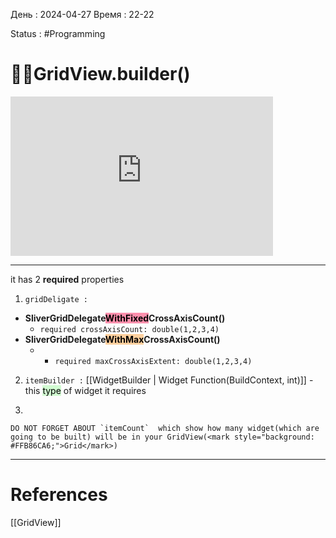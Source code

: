 День : 2024-04-27 
Время : 22-22

Status : #Programming  


# 👨‍💻GridView.builder()

<iframe width="420" height="255" src="https://www.youtube.com/embed/nUBMK7UEQ1Q?si=qWSjGud2ln9Xmy-P" title="YouTube video player" frameborder="0" allow="accelerometer; autoplay; clipboard-write; encrypted-media; gyroscope; picture-in-picture; web-share" referrerpolicy="strict-origin-when-cross-origin" allowfullscreen></iframe>

---

it has 2 **required** properties 
1) `gridDeligate :`
- **SliverGridDelegate<mark style="background: #FF5582A6;">WithFixed</mark>CrossAxisCount()**
   - `required crossAxisCount: double(1,2,3,4)`
- **SliverGridDelegate<mark style="background: #FFB86CA6;">WithMax</mark>CrossAxisCount()**
  - - `required maxCrossAxisExtent: double(1,2,3,4)`
2) `itemBuilder :`
 [[WidgetBuilder | Widget Function(BuildContext, int)]] - this <mark style="background: #BBFABBA6;">type</mark> of widget it requires

3) 
```ad-important
DO NOT FORGET ABOUT `itemCount`  which show how many widget(which are going to be built) will be in your GridView(<mark style="background: #FFB86CA6;">Grid</mark>)

```


---
# References
[[GridView]]

